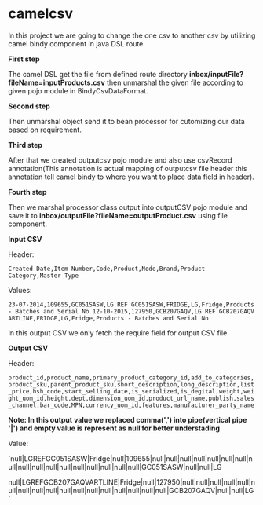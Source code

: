 # camelcsv
In this project we are going to change the one csv to another csv by utilizing camel bindy component in java DSL route.

**First step**

The camel DSL get the file from defined route directory **inbox/inputFile?fileName=inputProducts.csv** then unmarshal the given file according to given pojo module in BindyCsvDataFormat.

**Second step**

Then unmarshal object send it to bean processor for cutomizing our data based on requirement.

**Third step**

After that we created outputcsv pojo module and also use csvRecord annotation(This annotation is actual mapping of outputcsv file header this annotation tell camel bindy to where you want to place data field in header).

**Fourth step**

Then we marshal processor class output into outputCSV pojo module and save it to **inbox/outputFile?fileName=outputProduct.csv** using file component.


**Input CSV**

Header: 

`Created Date,Item Number,Code,Product,Node,Brand,Product Category,Master Type`

Values: 

`23-07-2014,109655,GC051SASW,LG REF GC051SASW,FRIDGE,LG,Fridge,Products - Batches and Serial No
12-10-2015,127950,GCB207GAQV,LG REF GCB207GAQV ARTLINE,FRIDGE,LG,Fridge,Products - Batches and Serial No`

In this output CSV we only fetch the require field for output CSV file

**Output CSV**

Header:

`product_id,product_name,primary_product_category_id,add_to_categories,product_sku,parent_product_sku,short_description,long_description,list_price,hsh_code,start_selling_date,is_serialized,is_degital,weight,weight_uom_id,height,dept,dimension_uom_id,product_url_name,publish,sales_channel,bar_code,MPN,currency_uom_id,features,manufacturer_party_name`

**Note: In this output value we replaced comma(',') into pipe(vertical pipe '|') and empty value is represent as null for better understading**

Value:

`null|LGREFGC051SASW|Fridge|null|109655|null|null|null|null|null|null|null|null|null|null|null|null|null|null|null|null|null|GC051SASW|null|null|LG

null|LGREFGCB207GAQVARTLINE|Fridge|null|127950|null|null|null|null|null|null|null|null|null|null|null|null|null|null|null|null|null|GCB207GAQV|null|null|LG`

